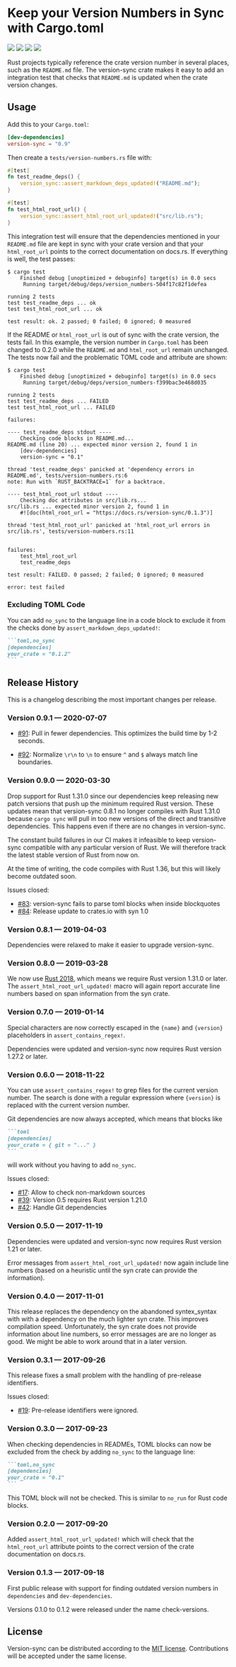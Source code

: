 # Keep your Version Numbers in Sync with Cargo.toml

[![](https://github.com/mgeisler/version-sync/workflows/build/badge.svg)][build-status]
[![](https://codecov.io/gh/mgeisler/version-sync/branch/master/graph/badge.svg)][codecov]
[![](https://img.shields.io/crates/v/version-sync.svg)][crates-io]
[![](https://docs.rs/version-sync/badge.svg)][api-docs]

Rust projects typically reference the crate version number in several
places, such as the `README.md` file. The version-sync crate makes it
easy to add an integration test that checks that `README.md` is
updated when the crate version changes.

## Usage

Add this to your `Cargo.toml`:
```toml
[dev-dependencies]
version-sync = "0.9"
```

Then create a `tests/version-numbers.rs` file with:
```rust
#[test]
fn test_readme_deps() {
    version_sync::assert_markdown_deps_updated!("README.md");
}

#[test]
fn test_html_root_url() {
    version_sync::assert_html_root_url_updated!("src/lib.rs");
}
```

This integration test will ensure that the dependencies mentioned in
your `README.md` file are kept in sync with your crate version and
that your `html_root_url` points to the correct documentation on
docs.rs. If everything is well, the test passes:

```
$ cargo test
    Finished debug [unoptimized + debuginfo] target(s) in 0.0 secs
     Running target/debug/deps/version_numbers-504f17c82f1defea

running 2 tests
test test_readme_deps ... ok
test test_html_root_url ... ok

test result: ok. 2 passed; 0 failed; 0 ignored; 0 measured
```

If the README or `html_root_url` is out of sync with the crate
version, the tests fail. In this example, the version number in
`Cargo.toml` has been changed to 0.2.0 while the `README.md` and
`html_root_url` remain unchanged. The tests now fail and the
problematic TOML code and attribute are shown:

```
$ cargo test
    Finished debug [unoptimized + debuginfo] target(s) in 0.0 secs
     Running target/debug/deps/version_numbers-f399bac3e468d035

running 2 tests
test test_readme_deps ... FAILED
test test_html_root_url ... FAILED

failures:

---- test_readme_deps stdout ----
	Checking code blocks in README.md...
README.md (line 20) ... expected minor version 2, found 1 in
    [dev-dependencies]
    version-sync = "0.1"

thread 'test_readme_deps' panicked at 'dependency errors in README.md', tests/version-numbers.rs:6
note: Run with `RUST_BACKTRACE=1` for a backtrace.

---- test_html_root_url stdout ----
	Checking doc attributes in src/lib.rs...
src/lib.rs ... expected minor version 2, found 1 in
    #![doc(html_root_url = "https://docs.rs/version-sync/0.1.3")]

thread 'test_html_root_url' panicked at 'html_root_url errors in src/lib.rs', tests/version-numbers.rs:11


failures:
    test_html_root_url
    test_readme_deps

test result: FAILED. 0 passed; 2 failed; 0 ignored; 0 measured

error: test failed
```

### Excluding TOML Code

You can add `no_sync` to the language line in a code block to exclude
it from the checks done by `assert_markdown_deps_updated!`:

~~~markdown
```toml,no_sync
[dependencies]
your_crate = "0.1.2"
```
~~~

## Release History

This is a changelog describing the most important changes per release.

### Version 0.9.1 — 2020-07-07

* [#91](https://github.com/mgeisler/version-sync/pull/91): Pull in
  fewer dependencies. This optimizes the build time by 1-2 seconds.

* [#92](https://github.com/mgeisler/version-sync/pull/92): Normalize
  `\r\n` to `\n` to ensure `^` and `$` always match line boundaries.

### Version 0.9.0 — 2020-03-30

Drop support for Rust 1.31.0 since our dependencies keep releasing new
patch versions that push up the minimum required Rust version. These
updates mean that version-sync 0.8.1 no longer compiles with Rust
1.31.0 because `cargo sync` will pull in too new versions of the
direct and transitive dependencies. This happens even if there are no
changes in version-sync.

The constant build failures in our CI makes it infeasible to keep
version-sync compatible with any particular version of Rust. We will
therefore track the latest stable version of Rust from now on.

At the time of writing, the code compiles with Rust 1.36, but this
will likely become outdated soon.

Issues closed:

* [#83][issue-83]: version-sync fails to parse toml blocks when
  inside blockquotes
* [#84][issue-84]: Release update to crates.io with syn 1.0

### Version 0.8.1 — 2019-04-03

Dependencies were relaxed to make it easier to upgrade version-sync.

### Version 0.8.0 — 2019-03-28

We now use [Rust 2018][rust-2018], which means we require Rust version
1.31.0 or later. The `assert_html_root_url_updated!` macro will again
report accurate line numbers based on span information from the syn
crate.

### Version 0.7.0 — 2019-01-14

Special characters are now correctly escaped in the `{name}` and
`{version}` placeholders in `assert_contains_regex!`.

Dependencies were updated and version-sync now requires Rust version
1.27.2 or later.

### Version 0.6.0 — 2018-11-22

You can use `assert_contains_regex!` to grep files for the current
version number. The search is done with a regular expression where
`{version}` is replaced with the current version number.

Git dependencies are now always accepted, which means that blocks like

~~~markdown
```toml
[dependencies]
your_crate = { git = "..." }
```
~~~

will work without you having to add `no_sync`.

Issues closed:

* [#17][issue-17]: Allow to check non-markdown sources
* [#39][issue-39]: Version 0.5 requires Rust version 1.21.0
* [#42][issue-42]: Handle Git dependencies


### Version 0.5.0 — 2017-11-19

Dependencies were updated and version-sync now requires Rust version
1.21 or later.

Error messages from `assert_html_root_url_updated!` now again include
line numbers (based on a heuristic until the syn crate can provide the
information).

### Version 0.4.0 — 2017-11-01

This release replaces the dependency on the abandoned syntex_syntax
with with a dependency on the much lighter syn crate. This improves
compilation speed. Unfortunately, the syn crate does not provide
information about line numbers, so error messages are are no longer as
good. We might be able to work around that in a later version.

### Version 0.3.1 — 2017-09-26

This release fixes a small problem with the handling of pre-release
identifiers.

Issues closed:

* [#19][issue-19]: Pre-release identifiers were ignored.

### Version 0.3.0 — 2017-09-23

When checking dependencies in READMEs, TOML blocks can now be excluded
from the check by adding `no_sync` to the language line:

~~~markdown
```toml,no_sync
[dependencies]
your_crate = "0.1"
```
~~~

This TOML block will not be checked. This is similar to `no_run` for
Rust code blocks.

### Version 0.2.0 — 2017-09-20

Added `assert_html_root_url_updated!` which will check that the
`html_root_url` attribute points to the correct version of the crate
documentation on docs.rs.

### Version 0.1.3 — 2017-09-18

First public release with support for finding outdated version numbers
in `dependencies` and `dev-dependencies`.

Versions 0.1.0 to 0.1.2 were released under the name check-versions.

## License

Version-sync can be distributed according to the [MIT license][mit].
Contributions will be accepted under the same license.

[build-status]: https://github.com/mgeisler/version-sync/actions?query=workflow%3Abuild+branch%3Amaster
[codecov]: https://codecov.io/gh/mgeisler/version-sync
[crates-io]: https://crates.io/crates/version-sync
[api-docs]: https://docs.rs/version-sync/
[rust-2018]: https://doc.rust-lang.org/edition-guide/rust-2018/
[mit]: LICENSE
[issue-17]: https://github.com/mgeisler/version-sync/issues/17
[issue-19]: https://github.com/mgeisler/version-sync/issues/19
[issue-39]: https://github.com/mgeisler/version-sync/issues/39
[issue-42]: https://github.com/mgeisler/version-sync/issues/42
[issue-83]: https://github.com/mgeisler/version-sync/issues/83
[issue-84]: https://github.com/mgeisler/version-sync/issues/84
